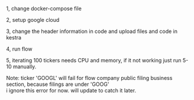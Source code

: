 1, change docker-compose file

2, setup google cloud 

3, change the header information in code and upload files and code in kestra

4, run flow

5, iterating 100 tickers needs CPU and memory, if it not working just run 5-10 manually.    

Note: ticker 'GOOGL' will fail for flow company public filing business section, because filings are under 'GOOG'   
i ignore this error for now. will update to catch it later. 
